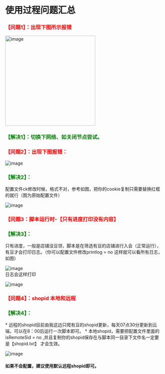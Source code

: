# 使用过程问题汇总


<h3 style="color:#F00" >【问题1】：出现下图所示报错  </h3>   

<img width="287" alt="image" src="https://user-images.githubusercontent.com/78124261/118395814-f22b7180-b67e-11eb-8bc6-dbf665a41a1c.png">   

<h3 style="color:green" >【解决1】：切换下网络、如关闭节点尝试。   

<h3 style="color:#F00" >【问题2】：出现下图报错：   </h3> 

![image](https://user-images.githubusercontent.com/78124261/118395829-0e2f1300-b67f-11eb-97e7-e4674bbd0a64.png)   

<h3 style="color:green" >【解决2】：</h3>   
  配置文件ck修改时候，格式不对，参考如图，把你的cookie复制只需要替换红框的就行（图为原始配置文件）   
  
![image](https://user-images.githubusercontent.com/78124261/118395838-171fe480-b67f-11eb-9605-62128c3b109f.png)    

<h3 style="color:#F00" >【问题3：脚本运行时-【只有进度打印没有内容】     </h3>  

<h3 style="color:green" >【解决3】：</h3> 
  只有进度，一般是店铺没豆领，脚本是在筛选有豆的店铺进行入会（正常运行），有豆才会打印日志。（你可以配置文件修改printlog = no 这样就可以看所有日志，如图）    
  
![image](https://user-images.githubusercontent.com/78124261/118395843-1edf8900-b67f-11eb-853a-8863dede1aa4.png)    
日志会这样打印  

![image](https://user-images.githubusercontent.com/78124261/118395857-30c12c00-b67f-11eb-84cd-e03c7ba9916d.png)    

<h3 style="color:#F00" >【问题4】：shopid 本地和远程    </h3> 

<h3 style="color:green" >【解决4】：  </h3>   
 * 远程的shopid目前由我这边只爬有豆的shopid更新，每天07点30分更新到云端，可以在8：00后运行一次脚本即可。   
 * 本地shopid，需要把配置文件里面的 isRemoteSid = no ,并且复制你的shopid保存在与脚本同一目录下文件名一定要是【shopid.txt】 才会生效。  
 
![image](https://user-images.githubusercontent.com/78124261/118395869-3b7bc100-b67f-11eb-8b15-24b76f5d64a7.png)    
  
#### 如果不会配置，建议使用默认远程shopid即可。   

